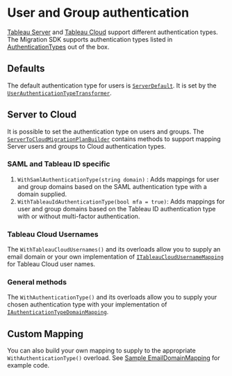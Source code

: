 # User and Group authentication

[Tableau Server](https://help.tableau.com/current/server/en-us/security_auth.htm) and [Tableau Cloud](https://help.tableau.com/current/online/en-us/security_auth.htm) support different authentication types. The Migration SDK supports authentication types listed in [AuthenticationTypes](xref:Tableau.Migration.Api.Rest.Models.Types.AuthenticationTypes) out of the box.

## Defaults

The default authentication type for users is [`ServerDefault`](xref:Tableau.Migration.Api.Rest.Models.Types.AuthenticationTypes). It is set by the [`UserAuthenticationTypeTransformer`](xref:Tableau.Migration.Engine.Hooks.Transformers.Default.UserAuthenticationTypeTransformer).

## Server to Cloud

It is possible to set the authentication type on users and groups. The [`ServerToCloudMigrationPlanBuilder`](xref:Tableau.Migration.Engine.ServerToCloudMigrationPlanBuilder) contains methods to support mapping Server users and groups to Cloud authentication types.

### SAML and Tableau ID specific

1. `WithSamlAuthenticationType(string domain)` : Adds mappings for user and group domains based on the SAML authentication type with a domain supplied.
2. `WithTableauIdAuthenticationType(bool mfa = true)`: Adds mappings for user and group domains based on the Tableau ID authentication type with or without multi-factor authentication.

### Tableau Cloud Usernames

The `WithTableauCloudUsernames()` and its overloads allow you to supply an email domain or your own implementation of [`ITableauCloudUsernameMapping`](xref:Tableau.Migration.Engine.Hooks.Mappings.Default.ITableauCloudUsernameMapping) for Tableau Cloud user names.

### General methods

The `WithAuthenticationType()` and its overloads allow you to supply your chosen authentication type with your implementation of [`IAuthenticationTypeDomainMapping`](xref:Tableau.Migration.Engine.Hooks.Mappings.Default.IAuthenticationTypeDomainMapping).

## Custom Mapping

You can also build your own mapping to supply to the appropriate `WithAuthenticationType()` overload. See [Sample EmailDomainMapping](~/samples/mappings/username_email_mapping.md) for example code.
